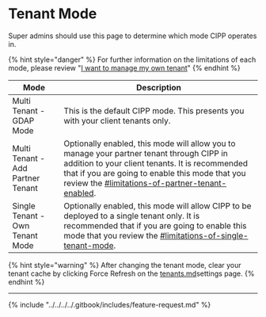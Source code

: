 # Tenant Mode

Super admins should use this page to determine which mode CIPP operates in.

{% hint style="danger" %}
For further information on the limitations of each mode, please review "[I want to manage my own tenant](../../../../setup/installation/owntenant.md)"
{% endhint %}



| Mode                              | Description                                                                                                                                                                                                                                                                                                                                        |
| --------------------------------- | -------------------------------------------------------------------------------------------------------------------------------------------------------------------------------------------------------------------------------------------------------------------------------------------------------------------------------------------------- |
| Multi Tenant - GDAP Mode          | This is the default CIPP mode. This presents you with your client tenants only.                                                                                                                                                                                                                                                                    |
| Multi Tenant - Add Partner Tenant | Optionally enabled, this mode will allow you to manage your partner tenant through CIPP in addition to your client tenants. It is recommended that if you are going to enable this mode that you review the [#limitations-of-partner-tenant-enabled](../../../../setup/installation/owntenant.md#limitations-of-partner-tenant-enabled "mention"). |
| Single Tenant - Own Tenant Mode   | Optionally enabled, this mode will allow CIPP to be deployed to a single tenant only. It is recommended that if you are going to enable this mode that you review the [#limitations-of-single-tenant-mode](../../../../setup/installation/owntenant.md#limitations-of-single-tenant-mode "mention").                                               |

{% hint style="warning" %}
After changing the tenant mode, clear your tenant cache by clicking Force Refresh on the [tenants.md](../../settings/tenants.md "mention")settings page.
{% endhint %}

***

{% include "../../../../.gitbook/includes/feature-request.md" %}

